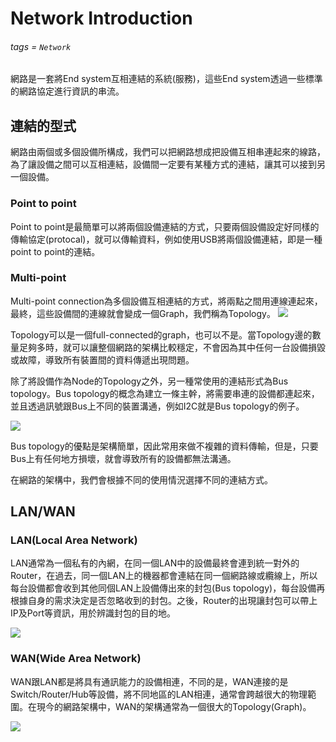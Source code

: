 # Network Introduction
###### tags = `Network`

網路是一套將End system互相連結的系統(服務)，這些End system透過一些標準的網路協定進行資訊的串流。

## 連結的型式
網路由兩個或多個設備所構成，我們可以把網路想成把設備互相串連起來的線路，為了讓設備之間可以互相連結，設備間一定要有某種方式的連結，讓其可以接到另一個設備。

### Point to point
Point to point是最簡單可以將兩個設備連結的方式，只要兩個設備設定好同樣的傳輸協定(protocal)，就可以傳輸資料，例如使用USB將兩個設備連結，即是一種point to point的連結。

### Multi-point
Multi-point connection為多個設備互相連結的方式，將兩點之間用連線連起來，最終，這些設備間的連線就會變成一個Graph，我們稱為Topology。
![](https://i.imgur.com/0B6Y2Tw.png)

Topology可以是一個full-connected的graph，也可以不是。當Topology邊的數量足夠多時，就可以讓整個網路的架構比較穩定，不會因為其中任何一台設備損毀或故障，導致所有裝置間的資料傳遞出現問題。

除了將設備作為Node的Topology之外，另一種常使用的連結形式為Bus topology。Bus topology的概念為建立一條主幹，將需要串連的設備都連起來，並且透過訊號跟Bus上不同的裝置溝通，例如I2C就是Bus topology的例子。

![](https://i.imgur.com/mdG9whZ.png)

Bus topology的優點是架構簡單，因此常用來做不複雜的資料傳輸，但是，只要Bus上有任何地方損壞，就會導致所有的設備都無法溝通。

在網路的架構中，我們會根據不同的使用情況選擇不同的連結方式。

## LAN/WAN
### LAN(Local Area Network)
LAN通常為一個私有的內網，在同一個LAN中的設備最終會連到統一對外的Router，在過去，同一個LAN上的機器都會連結在同一個網路線或纜線上，所以每台設備都會收到其他同個LAN上設備傳出來的封包(Bus topology)，每台設備再根據自身的需求決定是否忽略收到的封包。之後，Router的出現讓封包可以帶上IP及Port等資訊，用於辨識封包的目的地。

![](https://i.imgur.com/oyfTXpt.png)

### WAN(Wide Area Network)
WAN跟LAN都是將具有通訊能力的設備相連，不同的是，WAN連接的是Switch/Router/Hub等設備，將不同地區的LAN相連，通常會跨越很大的物理範圍。在現今的網路架構中，WAN的架構通常為一個很大的Topology(Graph)。

![](https://i.imgur.com/2xvNbxv.png)
